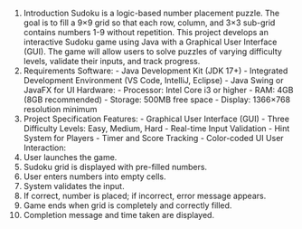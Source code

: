 1. Introduction 
Sudoku is a logic-based number placement puzzle. The goal is to fill a 9×9 grid so that each 
row, column, and 3×3 sub-grid contains numbers 1-9 without repetition. 
This project develops an interactive Sudoku game using Java with a Graphical User Interface 
(GUI). The game will allow users to solve puzzles of varying difficulty levels, validate their 
inputs, and track progress. 
2. Requirements 
Software: - Java Development Kit (JDK 17+) - Integrated Development Environment (VS Code, IntelliJ, Eclipse) - Java Swing or JavaFX for UI 
Hardware: - Processor: Intel Core i3 or higher - RAM: 4GB (8GB recommended) - Storage: 500MB free space - Display: 1366×768 resolution minimum 
3. Project Specification 
Features: - Graphical User Interface (GUI) - Three Difficulty Levels: Easy, Medium, Hard - Real-time Input Validation - Hint System for Players - Timer and Score Tracking - Color-coded UI 
User Interaction: 
1. User launches the game. 
2. Sudoku grid is displayed with pre-filled numbers. 
3. User enters numbers into empty cells. 
4. System validates the input. 
5. If correct, number is placed; if incorrect, error message appears. 
6. Game ends when grid is completely and correctly filled. 
7. Completion message and time taken are displayed.
